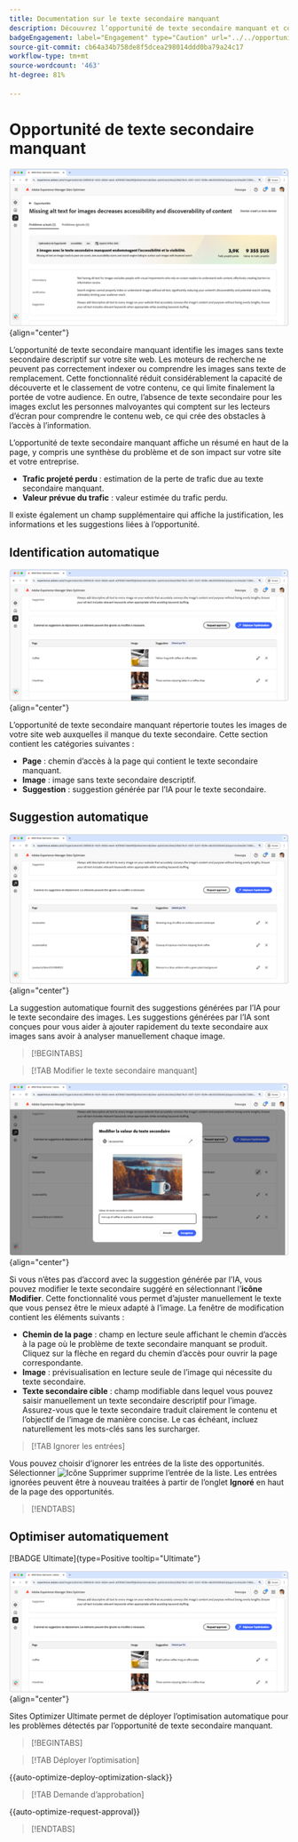 ```yaml
---
title: Documentation sur le texte secondaire manquant
description: Découvrez l’opportunité de texte secondaire manquant et comment l’utiliser pour améliorer l’engagement sur votre site web.
badgeEngagement: label="Engagement" type="Caution" url="../../opportunity-types/engagement.md" tooltip="Engagement"
source-git-commit: cb64a34b758de8f5dcea298014ddd0ba79a24c17
workflow-type: tm+mt
source-wordcount: '463'
ht-degree: 81%

---
```



# Opportunité de texte secondaire manquant

![Opportunité de texte secondaire manquant](./assets/missing-alt-text/hero.png){align="center"}

L’opportunité de texte secondaire manquant identifie les images sans texte secondaire descriptif sur votre site web. Les moteurs de recherche ne peuvent pas correctement indexer ou comprendre les images sans texte de remplacement. Cette fonctionnalité réduit considérablement la capacité de découverte et le classement de votre contenu, ce qui limite finalement la portée de votre audience. En outre, l’absence de texte secondaire pour les images exclut les personnes malvoyantes qui comptent sur les lecteurs d’écran pour comprendre le contenu web, ce qui crée des obstacles à l’accès à l’information.

L’opportunité de texte secondaire manquant affiche un résumé en haut de la page, y compris une synthèse du problème et de son impact sur votre site et votre entreprise.

* **Trafic projeté perdu** : estimation de la perte de trafic due au texte secondaire manquant.
* **Valeur prévue du trafic** : valeur estimée du trafic perdu.

Il existe également un champ supplémentaire qui affiche la justification, les informations et les suggestions liées à l’opportunité.

## Identification automatique

![Identification automatique du texte secondaire manquant](./assets/missing-alt-text/auto-identify.png){align="center"}

L’opportunité de texte secondaire manquant répertorie toutes les images de votre site web auxquelles il manque du texte secondaire. Cette section contient les catégories suivantes :

* **Page** : chemin d’accès à la page qui contient le texte secondaire manquant.
* **Image** : image sans texte secondaire descriptif.
* **Suggestion** : suggestion générée par l’IA pour le texte secondaire.

## Suggestion automatique

![Suggestion automatique du texte secondaire manquant](./assets/missing-alt-text/auto-suggest.png){align="center"}

La suggestion automatique fournit des suggestions générées par l’IA pour le texte secondaire des images. Les suggestions générées par l’IA sont conçues pour vous aider à ajouter rapidement du texte secondaire aux images sans avoir à analyser manuellement chaque image.

>[!BEGINTABS]

>[!TAB Modifier le texte secondaire manquant]

![Modifier le texte secondaire manquant](./assets/missing-alt-text/edit-alt-text-value.png){align="center"}

Si vous n’êtes pas d’accord avec la suggestion générée par l’IA, vous pouvez modifier le texte secondaire suggéré en sélectionnant l’**icône Modifier**. Cette fonctionnalité vous permet d’ajuster manuellement le texte que vous pensez être le mieux adapté à l’image. La fenêtre de modification contient les éléments suivants :

* **Chemin de la page** : champ en lecture seule affichant le chemin d’accès à la page où le problème de texte secondaire manquant se produit. Cliquez sur la flèche en regard du chemin d’accès pour ouvrir la page correspondante.
* **Image** : prévisualisation en lecture seule de l’image qui nécessite du texte secondaire.
* **Texte secondaire cible** : champ modifiable dans lequel vous pouvez saisir manuellement un texte secondaire descriptif pour l’image. Assurez-vous que le texte secondaire traduit clairement le contenu et l’objectif de l’image de manière concise. Le cas échéant, incluez naturellement les mots-clés sans les surcharger.

>[!TAB Ignorer les entrées]

Vous pouvez choisir d’ignorer les entrées de la liste des opportunités. Sélectionner ![Icône Supprimer](https://spectrum.adobe.com/static/icons/ui_18/CrossSize500.svg) supprime l’entrée de la liste. Les entrées ignorées peuvent être à nouveau traitées à partir de l’onglet **Ignoré** en haut de la page des opportunités.

>[!ENDTABS]

## Optimiser automatiquement

[!BADGE Ultimate]{type=Positive tooltip="Ultimate"}

![Optimisation automatique du texte secondaire manquant](./assets/missing-alt-text/auto-optimize.png){align="center"}

Sites Optimizer Ultimate permet de déployer l’optimisation automatique pour les problèmes détectés par l’opportunité de texte secondaire manquant. <!--- TBD-need more in-depth and opportunity specific information here. What does the auto-optimization do?-->

>[!BEGINTABS]

>[!TAB Déployer l’optimisation]

{{auto-optimize-deploy-optimization-slack}}

>[!TAB Demande d’approbation]

{{auto-optimize-request-approval}}

>[!ENDTABS]

